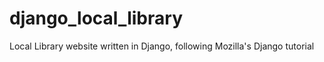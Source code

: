 # django_local_library
Local Library website written in Django, following Mozilla's Django tutorial
